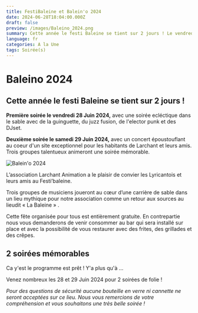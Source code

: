 ```yaml
---
title: FestiBaleine et Balein'o 2024
date: 2024-06-28T18:04:00.000Z
draft: false
preview: /images/Baleino_2024.png
summary: Cette année le festi Baleine se tient sur 2 jours ! Le vendredi c'est Balein'o et le samedi FestiBaleine !
language: fr
categories: A la Une
tags: Soirée(s)
---
```


# Baleino 2024





## Cette année le festi Baleine se tient sur 2 jours !

<div id="ytplayer"></div>

**Première soirée le vendredi 28 Juin 2024,** avec une soirée ecléctique dans le sable avec de la guinguette, du juzz fusion, de l'elector punk et des DJset.

**Deuxième soirée le samedi 29 Juin 2024,** avec un concert époustouflant au coeur d'un site exceptionnel pour les habitants de Larchant et leurs amis. Trois groupes talentueux animeront une soirée mémorable.




![Balein'o 2024](/images/Baleino_2024.png)

L’association Larchant Animation a le plaisir de convier les Lyricantois et leurs amis au Festi’baleine.

Trois groupes de musiciens joueront au cœur d’une carrière de sable dans un lieu mythique pour notre association comme un retour aux sources au lieudit « La Baleine » .

Cette fête organisée pour tous est entièrement gratuite. En contrepartie nous vous demanderons de venir consommer au bar qui sera installé sur place et avec la possibilité de vous restaurer avec des frites, des grillades et des crêpes.

## 2 soirées mémorables

Ca y'est le programme est prêt !
Y'a plus qu'à ...

Venez nombreux les 28 et 29 Juin 2024 pour 2 soirées de folie !

_Pour des questions de sécurité aucune bouteille en verre ni cannette ne seront acceptées sur ce lieu. Nous vous remercions de votre compréhension et vous souhaitons une très belle soirée !_





<script>
  var tag = document.createElement('script');
  tag.src = "https://www.youtube.com/player_api";
  var firstScriptTag = document.getElementsByTagName('script')[0];
  firstScriptTag.parentNode.insertBefore(tag, firstScriptTag);
  var player;
  function onYouTubePlayerAPIReady() {
    player = new YT.Player('ytplayer', {
      height: '400',
      width: '720',
      videoId: 'WqHdHffKhF8'
    });
  }
</script>
